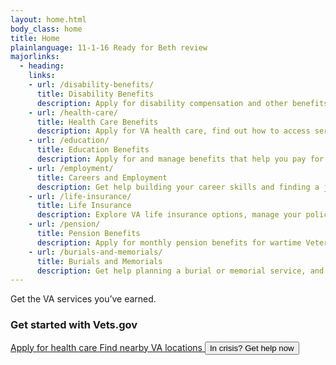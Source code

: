 ```yaml
---
layout: home.html
body_class: home
title: Home
plainlanguage: 11-1-16 Ready for Beth review
majorlinks:
  - heading:
    links: 
    - url: /disability-benefits/
      title: Disability Benefits
      description: Apply for disability compensation and other benefits for conditions related to your military service.
    - url: /health-care/
      title: Health Care Benefits
      description: Apply for VA health care, find out how to access services, and manage your health and benefits online.
    - url: /education/
      title: Education Benefits
      description: Apply for and manage benefits that help you pay for college and training programs.
    - url: /employment/
      title: Careers and Employment
      description: Get help building your career skills and finding a job.
    - url: /life-insurance/
      title: Life Insurance
      description: Explore VA life insurance options, manage your policy online, and file claims.
    - url: /pension/
      title: Pension Benefits
      description: Apply for monthly pension benefits for wartime Veterans and survivors.
    - url: /burials-and-memorials/
      title: Burials and Memorials
      description: Get help planning a burial or memorial service, and find out how to get survivor and dependent benefits.
---
```

<div class="homepage-hero">
  <div class="homepage-hero-image usa-grid">
    <!-- Keep the white space here in order to force a line break. --> 
    <div class="homepage-hero-title">Get the VA services
you’ve earned.</div>
  </div>
</div>

<div class="popular-container usa-grid-full">
<h3>Get started with Vets.gov</h3>
<div class="popular-container-links">
  <a href="/healthcare/apply/" class="usa-button usa-button-outline">
    Apply for health care
  </a>

  <a href="/facilities/" class="usa-button usa-button-outline">
    Find nearby VA locations
  </a>

  <button data-show="#modal-crisisline" class="va-overlay-trigger usa-button usa-button-outline">
    In crisis? Get help now
  </button>
</div>
